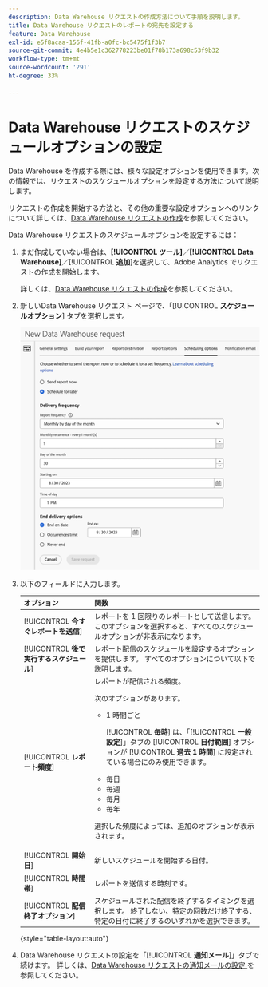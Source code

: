 ```yaml
---
description: Data Warehouse リクエストの作成方法について手順を説明します。
title: Data Warehouse リクエストのレポートの宛先を設定する
feature: Data Warehouse
exl-id: e5f8acaa-156f-41fb-a0fc-bc5475f1f3b7
source-git-commit: 4e4b5e1c362778223be01f78b173a698c53f9b32
workflow-type: tm+mt
source-wordcount: '291'
ht-degree: 33%

---
```


# Data Warehouse リクエストのスケジュールオプションの設定

Data Warehouse を作成する際には、様々な設定オプションを使用できます。次の情報では、リクエストのスケジュールオプションを設定する方法について説明します。

リクエストの作成を開始する方法と、その他の重要な設定オプションへのリンクについて詳しくは、[Data Warehouse リクエストの作成](/help/export/data-warehouse/create-request/t-dw-create-request.md)を参照してください。

Data Warehouse リクエストのスケジュールオプションを設定するには：

1. まだ作成していない場合は、**[!UICONTROL ツール]**／**[!UICONTROL Data Warehouse]**／[!UICONTROL **追加**]&#x200B;を選択して、Adobe Analytics でリクエストの作成を開始します。

   詳しくは、[Data Warehouse リクエストの作成](/help/export/data-warehouse/create-request/t-dw-create-request.md)を参照してください。

1. 新しいData Warehouse リクエスト ページで、「[!UICONTROL **スケジュールオプション**] タブを選択します。

   ![ 「レポートの宛先」タブ ](assets/dw-scheduling-options.png) <!-- update screenshot -->

1. 以下のフィールドに入力します。

   | オプション | 関数 |
   |---------|----------|
   | [!UICONTROL **今すぐレポートを送信**] | レポートを 1 回限りのレポートとして送信します。 このオプションを選択すると、すべてのスケジュールオプションが非表示になります。 |
   | [!UICONTROL **後で実行するスケジュール**] | レポート配信のスケジュールを設定するオプションを提供します。 すべてのオプションについて以下で説明します。 |
   | [!UICONTROL **レポート頻度**] | レポートが配信される頻度。 <p>次のオプションがあります。</p><ul><li>1 時間ごと</li><p>[!UICONTROL **毎時**] は、「[!UICONTROL **一般設定**]」タブの [!UICONTROL **日付範囲**] オプションが [!UICONTROL **過去 1 時間**] に設定されている場合にのみ使用できます。</p><li>毎日</li><li>毎週</li><li>毎月</li><li>毎年</li></ul><p>選択した頻度によっては、追加のオプションが表示されます。</p> |
   | [!UICONTROL **開始日**] | 新しいスケジュールを開始する日付。 |
   | [!UICONTROL **時間帯**] | レポートを送信する時刻です。 |
   | [!UICONTROL **配信終了オプション**] | スケジュールされた配信を終了するタイミングを選択します。 終了しない、特定の回数だけ終了する、特定の日付に終了するのいずれかを選択できます。 |

   {style="table-layout:auto"}

1. Data Warehouse リクエストの設定を「[!UICONTROL **通知メール**]」タブで続けます。 詳しくは、[Data Warehouse リクエストの通知メールの設定 ](/help/export/data-warehouse/create-request/dw-request-email.md) を参照してください。
